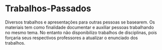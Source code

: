 # Trabalhos-Passados
Diversos trabalhos e apresentações para outras pessoas se basearem. Os materiais tem como finalidade documentar e auxiliar pessoas trabalhando no mesmo tema. No entanto não disponibilizo trabalhos de disciplinas, pois forçaria seus respectivos professores a atualizar o enunciado dos trabalhos.

